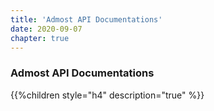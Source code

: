 ```yaml
---
title: 'Admost API Documentations'
date: 2020-09-07
chapter: true
---
```

### Admost API Documentations

{{%children style="h4" description="true" %}}
